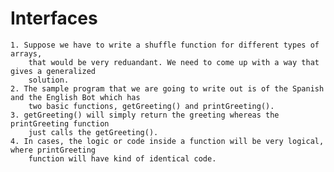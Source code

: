 # Interfaces

    1. Suppose we have to write a shuffle function for different types of arrays, 
        that would be very reduandant. We need to come up with a way that gives a generalized 
        solution.
    2. The sample program that we are going to write out is of the Spanish and the English Bot which has
        two basic functions, getGreeting() and printGreeting().
    3. getGreeting() will simply return the greeting whereas the printGreeting function
        just calls the getGreeting().
    4. In cases, the logic or code inside a function will be very logical, where printGreeting 
        function will have kind of identical code.
       